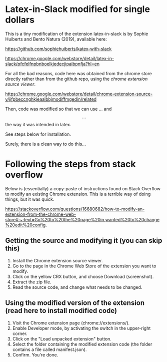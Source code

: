 # Latex-in-Slack modified for single dollars

This is a tiny modification of the extension latex-in-slack is by Sophie Huiberts and Bento Natura (2019), available here:

https://github.com/sophiehuiberts/katex-with-slack

https://chrome.google.com/webstore/detail/latex-in-slack/pfcfelfnpbnboelkjedecjipaibpnfja?hl=en

For all the bad reasons, code here was obtained from the chrome store directly rather than from the github repo, using the _chrome extension source viewer_.

https://chrome.google.com/webstore/detail/chrome-extension-source-v/jifpbeccnghkjeaalbbjmodiffmgedin/related

Then, code was modified so that we can use $...$ and $$...$$ the way it was intended in latex.

See steps below for installation.

Surely, there is a clean way to do this...


# Following the steps from stack overflow

Below is (essentially) a copy-paste of instructions found on Stack Overflow to modify an existing Chrome extension. This is a terrible way of doing things, but it was quick.

https://stackoverflow.com/questions/16680682/how-to-modify-an-extension-from-the-chrome-web-store#:~:text=Go%20to%20the%20page%20in,wanted%20to%20change%20edit%20config.

## Getting the source and modifying it (you can skip this)
1. Install the Chrome extension source viewer.
1. Go to the page in the Chrome Web Store of the extension you want to modify.
1. Click on the yellow CRX button, and choose Download (screenshot).
1. Extract the zip file.
1. Read the source code, and change what needs to be changed.

## Using the modified version of the extension (read here to install modified code)
1. Visit the Chrome extension page (chrome://extensions/).
1. Enable Developer mode, by activating the switch in the upper-right corner.
1. Click on the "Load unpacked extension" button.
1. Select the folder containing the modified extension code (the folder contains a file called manifest.json).
1. Confirm. You're done.
